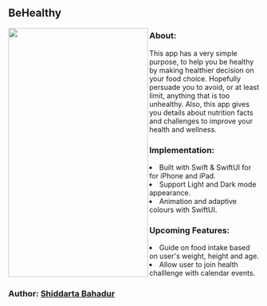 ## BeHealthy 

<img align="left" src="https://media.giphy.com/media/n1cikLtpqWcZ6gbqxh/giphy.gif" width="280" height="500">

### About:

This app has a very simple purpose, to help you be healthy by making healthier decision on your food choice. Hopefully persuade you to avoid, or at least limit, anything that is too unhealthy. Also, this app gives you details about nutrition facts and challenges to improve your health and wellness.

### Implementation:
<li>Built with Swift & SwiftUI for for iPhone and iPad.</li>
<li>Support Light and Dark mode appearance.</li>
<li>Animation and adaptive colours with SwiftUI.</li>

### Upcoming Features:

<li>Guide on food intake based on user's weight, height and age.</li>
<li>Allow user to join health challlenge with calendar events.</li>

### Author: [Shiddarta Bahadur](https://github.com/syd-developer)
  

